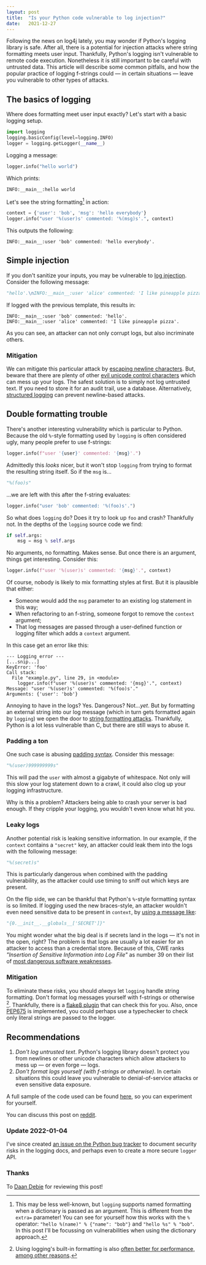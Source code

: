 ```yaml
---
layout: post
title:  "Is your Python code vulnerable to log injection?"
date:   2021-12-27
---
```


Following the news on log4j lately,
you may wonder if Python's logging library is safe.
After all, there is a potential for injection attacks where string formatting
meets user input.
Thankfully, Python's logging isn't vulnerable to remote code execution.
Nonetheless it is still important to be careful with untrusted data.
This article will describe some common pitfalls,
and how the popular practice of logging f-strings could — in certain situations — leave you vulnerable to other types of attacks.

## The basics of logging

Where does formatting meet user input exactly?
Let's start with a basic logging setup.

```python
import logging
logging.basicConfig(level=logging.INFO)
logger = logging.getLogger(__name__)
```

Logging a message:

```python
logger.info("hello world")
```

Which prints:

```log
INFO:__main__:hello world
```

Let's see the string formatting[^1] in action:

```python
context = {'user': 'bob', 'msg': 'hello everybody'}
logger.info("user '%(user)s' commented: '%(msg)s'.", context)
```

This outputs the following:

```log
INFO:__main__:user 'bob' commented: 'hello everybody'.
```

## Simple injection

If you don't sanitize your inputs,
you may be vulnerable to [log injection](https://owasp.org/www-community/attacks/Log_Injection).
Consider the following message:

```python
"hello'.\nINFO:__main__:user 'alice' commented: 'I like pineapple pizza"
```

If logged with the previous template, this results in:

```
INFO:__main__:user 'bob' commented: 'hello'.
INFO:__main__:user 'alice' commented: 'I like pineapple pizza'.
```

As you can see, an attacker can not only corrupt logs, but also incriminate others.

### Mitigation

We can mitigate this particular attack by [escaping newline characters](https://github.com/darrenpmeyer/logging-formatter-anticrlf).
But, beware that there are plenty of other [evil unicode control characters](https://www.python.org/dev/peps/pep-0672/)
which can mess up your logs.
The safest solution is to simply not log untrusted text.
If you need to store it for an audit trail, use a database.
Alternatively, [structured logging](https://www.structlog.org/en/stable/)
can prevent newline-based attacks.

## Double formatting trouble

There's another interesting vulnerability which is particular to Python.
Because the old `%`-style formatting used by `logging` is often considered ugly,
many people prefer to use f-strings:

```python
logger.info(f"user '{user}' commented: '{msg}'.")
```

Admittedly this _looks_ nicer, but it won't stop `logging`
from trying to format the resulting string itself.
So if the `msg` is...

```python
"%(foo)s"
```

...we are left with this after the f-string evaluates:

```python
logger.info("user 'bob' commented: '%(foo)s'.")
```

So what does `logging` do? Does it try to look up `foo` and crash?
Thankfully not. In the depths of the `logging` source code we find:

```python
if self.args:
    msg = msg % self.args
```

No arguments, no formatting. Makes sense.
But once there is an argument, things get interesting. Consider this:

```python
logger.info(f"user '%(user)s' commented: '{msg}'.", context)
```

Of course, nobody is likely to mix formatting styles at first.
But it is plausible that either:
- Someone would add the `msg` parameter to an existing log statement in this way;
- When refactoring to an f-string, someone forgot to remove the `context` argument;
- That log messages are passed through a user-defined function or logging filter
  which adds a `context` argument.

In this case get an error like this:

```log
--- Logging error ---
[...snip...]
KeyError: 'foo'
Call stack:
  File "example.py", line 29, in <module>
    logger.info(f"user '%(user)s' commented: '{msg}'.", context)
Message: "user '%(user)s' commented: '%(foo)s'."
Arguments: {'user': 'bob'}
```

Annoying to have in the logs? Yes. Dangerous? Not..._yet_.
But by formatting an external string into our log message
(which in turn gets formatted again by `logging`)
we open the door to [string formatting attacks](https://owasp.org/www-community/attacks/Format_string_attack).
Thankfully, Python is a lot less vulnerable than C,
but there are still ways to abuse it.

### Padding a ton

One such case is abusing [padding syntax](https://pyformat.info/#string_pad_align).
Consider this message:

```python
"%(user)999999999s"
```

This will pad the `user` with almost a gigabyte of whitespace.
Not only will this slow your log statement down to a crawl,
it could also clog up your logging infrastructure.

Why is this a problem? Attackers being able to crash your server is bad enough.
If they cripple your logging, you wouldn't even know what hit you.

### Leaky logs

Another potential risk is leaking sensitive information.
In our example, if the `context` contains a `"secret"` key,
an attacker could leak them into the logs with the following message:

```python
"%(secret)s"
```

This is particularly dangerous when combined with the padding vulnerability,
as the attacker could use timing to sniff out which keys are present.

On the flip side, we can be thankful that Python's `%`-style formatting syntax is so limited.
If logging used the new braces-style, an attacker wouldn't even need
sensitive data to be present in `context`, by [using a message like](https://lucumr.pocoo.org/2016/12/29/careful-with-str-format/):

```python
"{0.__init__.__globals__['SECRET']}"
```

You might wonder what the big deal is if secrets land in the logs
— it's not in the open, right?
The problem is that logs are usually a lot easier for an attacker to access
than a credential store.
Because of this, CWE ranks _"Insertion of Sensitive Information into Log File"_ as number 39
on their list of [most dangerous software weaknesses](https://cwe.mitre.org/top25/archive/2021/2021_cwe_top25.html).

### Mitigation

To eliminate these risks, you should _always_ let `logging` handle string formatting.
Don't format log messages yourself with f-strings or otherwise [^2].
Thankfully, there is a [flake8 plugin](https://github.com/globality-corp/flake8-logging-format)
that can check this for you.
Also, once [PEP675](https://www.python.org/dev/peps/pep-0675) is implemented,
you could perhaps use a typechecker to check only literal strings are passed to the logger.

## Recommendations

1. *Don't log untrusted text*. Python's logging library doesn't protect you from
   newlines or other unicode characters which allow
   attackers to mess up — or even forge — logs.
2. *Don't format logs yourself (with f-strings or otherwise)*.
   In certain situations this could leave you vulnerable to
   denial-of-service attacks or even sensitive data exposure.

A full sample of the code used can be found
[here](https://gist.github.com/ariebovenberg/dfd849ddc7a0dc7428a22b5b8a468134),
so you can experiment for yourself.

You can discuss this post on [reddit](https://www.reddit.com/r/Python/comments/rqaysb/is_your_python_code_vulnerable_to_log_injection/).

### Update 2022-01-04

I've since created [an issue on the Python bug tracker](https://bugs.python.org/issue46200)
to document security risks in the logging docs,
and perhaps even to create a more secure `logger` API.

### Thanks

To [Daan Debie](https://daan.fyi) for reviewing this post!

[^1]: This may be less well-known, but `logging` supports named formatting
      when a dictionary is passed as an argument.
      This is different from the `extra=` parameter!
      You can see for yourself how this works
      with the `%` operator:
      `"hello %(name)" % {"name": "bob"}` and `"hello %s" % "bob"`.
      In this post I'll be focussing on vulnerabilities when using
      the dictionary approach.

[^2]: Using logging's built-in formatting is also
      [often better for performance, among other reasons](https://dev.to/izabelakowal/what-is-the-best-string-formatting-technique-for-logging-in-python-d1d).
